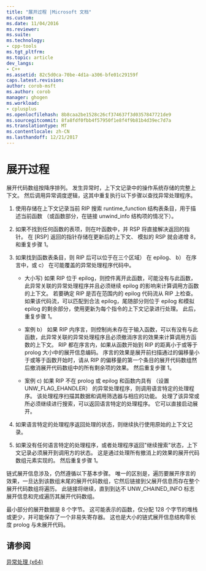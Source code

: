 ```yaml
---
title: "展开过程 |Microsoft 文档"
ms.custom: 
ms.date: 11/04/2016
ms.reviewer: 
ms.suite: 
ms.technology:
- cpp-tools
ms.tgt_pltfrm: 
ms.topic: article
dev_langs:
- C++
ms.assetid: 82c5d0ca-70be-4d1a-a306-bfe01c29159f
caps.latest.revision: 
author: corob-msft
ms.author: corob
manager: ghogen
ms.workload:
- cplusplus
ms.openlocfilehash: 8b8caa2be1528c26cf374637f3d0357847721de9
ms.sourcegitcommit: 8fa8fdf0fbb4f57950f1e8f4f9b81b4d39ec7d7a
ms.translationtype: MT
ms.contentlocale: zh-CN
ms.lasthandoff: 12/21/2017
---
```

# <a name="unwind-procedure"></a>展开过程
展开代码数组按降序排列。 发生异常时，上下文记录中的操作系统存储的完整上下文。 然后调用异常调度逻辑，这其中重复执行以下步骤以查找异常处理程序。  
  
1.  使用存储在上下文记录当前 RIP 搜索 runtime_function 结构表条目，用于描述当前函数 （或函数部分，在链接 unwind_info 结构项的情况下）。  
  
2.  如果不找到任何函数的表项，则在叶函数中，并 RSP 将直接解决返回的指针。 在 [RSP] 返回的指针存储在更新后的上下文、 模拟的 RSP 就会递增 8，和重复步骤 1。  
  
3.  如果找到函数表条目，则 RIP 后可以位于在三个区域） 在 epilog、 b） 在序言中，或 c） 在可能覆盖的异常处理程序代码中。  
  
    -   大小写) 如果 RIP 位于 epilog，则控件离开此函数，可能没有与此函数，此异常关联的异常处理程序并且必须继续 epilog 的影响来计算调用方函数的上下文。 若要确定 RIP 是否在范围内的 epilog 代码流从 RIP 上检查。 如果该代码流，可以匹配到合法 epilog，尾随部分则位于 epilog 和模拟 epilog 的剩余部分，使用更新为每个指令的上下文记录进行处理。 此后，重复步骤 1。  
  
    -   案例 b） 如果 RIP 内序言，则控制尚未存在于输入函数，可以有没有与此函数，此异常关联的异常处理程序且必须撤消序言的效果来计算调用方函数的上下文。 RIP 都在序言内，如果从函数开始到 RIP 的距离小于或等于 prolog 大小中的展开信息编码。 序言的效果是展开前扫描通过的偏移量小于或等于函数开始时，请从 RIP 的偏移量的第一个条目的展开代码数组然后撤消展开代码数组中的所有剩余项的效果。 然后重复步骤 1。  
  
    -   案例 c) 如果 RIP 不在 prolog 或 epilog 和函数内具有 （设置 UNW_FLAG_EHANDLER） 的异常处理程序，则调用语言特定的处理程序。 该处理程序扫描其数据和调用筛选器与相应的功能。 处理了该异常或所必须继续进行搜索，可以返回语言特定的处理程序。 它可以直接启动展开。  
  
4.  如果语言特定的处理程序返回处理的状态，则继续执行使用原始的上下文记录。  
  
5.  如果没有任何语言特定的处理程序，或者处理程序返回"继续搜索"状态，上下文记录必须展开到调用方的状态。 这是通过处理所有撤消上的效果的展开代码数组元素实现的。 然后重复步骤 1。  
  
 链式展开信息涉及，仍然遵循以下基本步骤。 唯一的区别是，遍历要展开序言的效果，一旦达到该数组末尾的展开代码数组，它然后链接到父展开信息而存在整个展开代码数组将遍历。 此链接将继续，直到到达不 UNW_CHAINED_INFO 标志展开信息和完成遍历其展开代码数组。  
  
 最小部分的展开数据是 8 个字节。 这可能表示的函数，仅分配 128 个字节的堆栈或更少，并可能保存了一个非易失寄存器。 这也是大小的链式展开信息结构零长度 prolog 与未展开代码。  
  
## <a name="see-also"></a>请参阅  
 [异常处理 (x64)](../build/exception-handling-x64.md)